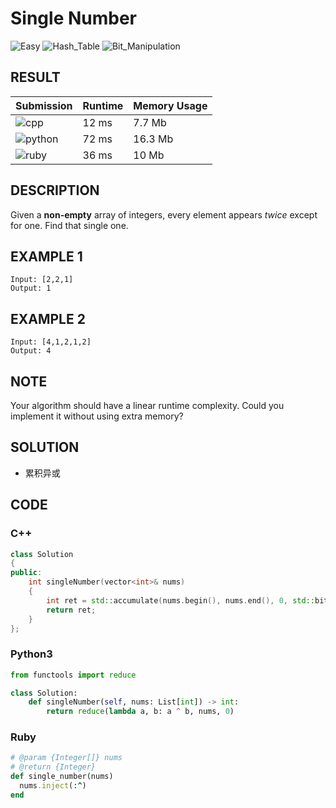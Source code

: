 # Single Number

![Easy](https://img.shields.io/badge/-Easy-5cb85c.svg) ![Hash_Table](https://img.shields.io/badge/哈希表-Hash_Table-007ec6.svg) ![Bit_Manipulation](https://img.shields.io/badge/位运算-Bit_Manipulation-007ec6.svg)

## RESULT

| Submission                                                        | Runtime | Memory Usage |
| ----------------------------------------------------------------- | ------- | ------------ |
| ![cpp](https://img.shields.io/badge/leetcode136-cpp-f34b7d.svg)   | 12 ms   | 7.7 Mb       |
| ![python](https://img.shields.io/badge/leetcode136-py-3572A5.svg) | 72 ms   | 16.3 Mb      |
| ![ruby](https://img.shields.io/badge/leetcode136-rb-701516.svg)   | 36 ms   | 10 Mb        |

## DESCRIPTION

Given a **non-empty** array of integers, every element appears *twice* except for one. Find that single one.

## EXAMPLE 1

```plain
Input: [2,2,1]
Output: 1
```

## EXAMPLE 2

```plain
Input: [4,1,2,1,2]
Output: 4
```

## NOTE

Your algorithm should have a linear runtime complexity. Could you implement it without using extra memory?

## SOLUTION

* 累积异或

## CODE

### C++

```cpp
class Solution
{
public:
    int singleNumber(vector<int>& nums)
    {
        int ret = std::accumulate(nums.begin(), nums.end(), 0, std::bit_xor<>());
        return ret;
    }
};
```

### Python3

```python
from functools import reduce

class Solution:
    def singleNumber(self, nums: List[int]) -> int:
        return reduce(lambda a, b: a ^ b, nums, 0)
```

### Ruby

```ruby
# @param {Integer[]} nums
# @return {Integer}
def single_number(nums)
  nums.inject(:^)
end
```

